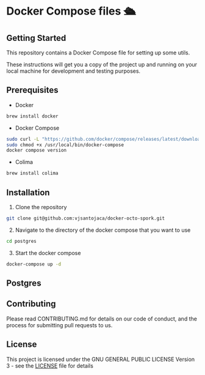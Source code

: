 # Docker Compose files 🛳️

## Getting Started
This repository contains a Docker Compose file for setting up some utils.

These instructions will get you a copy of the project up and running on your local machine for development and testing purposes.

## Prerequisites

- Docker
```bash
brew install docker
```
- Docker Compose
```bash
sudo curl -L "https://github.com/docker/compose/releases/latest/download/docker-compose-$(uname -s)-$(uname -m)" -o /usr/local/bin/docker-compose
sudo chmod +x /usr/local/bin/docker-compose
docker compose version
```
- Colima
```bash
brew install colima
```

## Installation
1. Clone the repository
```bash
git clone git@github.com:vjsantojaca/docker-octo-spork.git
```
2. Navigate to the directory of the docker compose that you want to use
```bash
cd postgres
```
3. Start the docker compose
```bash
docker-compose up -d
```

## Postgres




## Contributing
Please read CONTRIBUTING.md for details on our code of conduct, and the process for submitting pull requests to us.

## License
This project is licensed under the GNU GENERAL PUBLIC LICENSE Version 3 - see the [LICENSE](LICENSE) file for details

